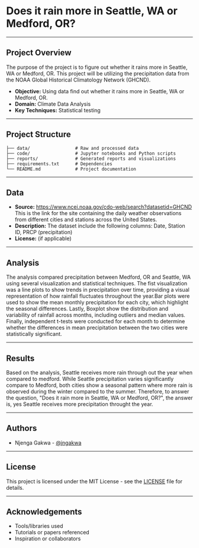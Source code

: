 # Does it rain more in Seattle, WA or Medford, OR? 


---

## Project Overview

The purpose of the project is to figure out whether it rains more in Seattle, WA or Medford, OR. This project will be utilizing the precipitation data from the NOAA Global Historical Climatology Network (GHCND). 


- **Objective:** Using data find out whether it rains more in Seattle, WA or Medford, OR.
- **Domain:** Climate Data Analysis
- **Key Techniques:** Statistical testing

---

## Project Structure

```
├── data/                 # Raw and processed data
├── code/                 # Jupyter notebooks and Python scripts
├── reports/              # Generated reports and visualizations
├── requirements.txt      # Dependencies
└── README.md             # Project documentation
```

---

## Data

- **Source:** https://www.ncei.noaa.gov/cdo-web/search?datasetid=GHCND This is the link for the site containing the daily weather observations from different cities and stations across the United States.
- **Description:** The dataset include the following columns: Date, Station ID, PRCP (precipitation)
- **License:** (if applicable)

---

## Analysis

The analysis compared precipitation between Medford, OR and Seattle, WA using several visualization and statistical techniques. The fist visualization was a line plots to show trends in precipitation over time, providing a visual representation of how rainfall fluctuates throughout the year.Bar plots were used to show the mean monthly precipitation for each city, which highlight the seasonal differences. Lastly, Boxplot show the distribution and variability of rainfall across months, including outliers and median values.  Finally, independent t-tests were conducted for each month to determine whether the differences in mean precipitation between the two cities were statistically significant.

---

## Results

Based on the analysis, Seattle receives more rain through out the year when compared to medford. While Seattle precipitation varies significantly compare to Medford, both cities show a seasonal pattern where more rain is observed during the winter compared to the summer. Therefore, to answer the question, "Does it rain more in Seattle, WA or Medford, OR?", the answer is, yes Seattle receives more precipitation throught the year.

---

## Authors

- Njenga Gakwa - [@jngakwa](https://github.com/jngakwa)

---

## License

This project is licensed under the MIT License - see the [LICENSE](LICENSE) file for details.

---

## Acknowledgements

- Tools/libraries used
- Tutorials or papers referenced
- Inspiration or collaborators
